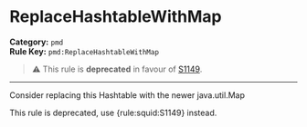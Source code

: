 
# ReplaceHashtableWithMap
**Category:** `pmd`<br/>
**Rule Key:** `pmd:ReplaceHashtableWithMap`<br/>
> :warning: This rule is **deprecated** in favour of [S1149](https://rules.sonarsource.com/java/RSPEC-1149).

-----

Consider replacing this Hashtable with the newer java.util.Map

<p>
  This rule is deprecated, use {rule:squid:S1149} instead.
</p>

